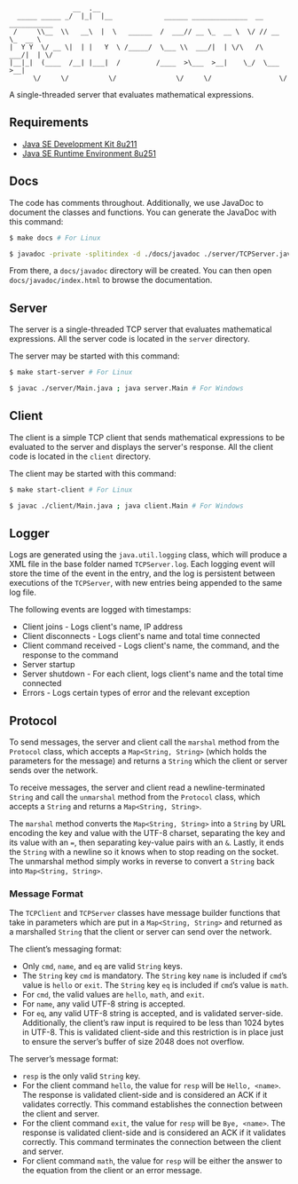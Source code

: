 ```
                __  .__
  _____ _____ _/  |_|  |__             ______ ______________  __ ___________
 /     \\__  \\   __\  |  \   ______  /  ___// __ \_  __ \  \/ // __ \_  __ \
|  Y Y  \/ __ \|  | |   Y  \ /_____/  \___ \\  ___/|  | \/\   /\  ___/|  | \/
|__|_|  (____  /__| |___|  /         /____  >\___  >__|    \_/  \___  >__|
      \/     \/          \/               \/     \/                 \/
```

A single-threaded server that evaluates mathematical expressions.

## Requirements

* [Java SE Development Kit 8u211](https://www.oracle.com/java/technologies/javase/javase8u211-later-archive-downloads.html)
* [Java SE Runtime Environment 8u251](https://www.oracle.com/java/technologies/javase/javase8u211-later-archive-downloads.html)

## Docs

The code has comments throughout. Additionally, we use JavaDoc to document the classes and functions. You can generate
the JavaDoc with this command:

```sh
$ make docs # For Linux
```
```sh
$ javadoc -private -splitindex -d ./docs/javadoc ./server/TCPServer.java ./server/Main.java ./client/TCPClient.java ./client/Main.java ./lib/Protocol.java # For Windows
```

From there, a `docs/javadoc` directory will be created. You can then open `docs/javadoc/index.html` to browse the
documentation.

## Server

The server is a single-threaded TCP server that evaluates mathematical expressions. All the server code is located in
the `server` directory.

The server may be started with this command:

```sh
$ make start-server # For Linux
```
```sh
$ javac ./server/Main.java ; java server.Main # For Windows
```

## Client

The client is a simple TCP client that sends mathematical expressions to be evaluated to the server and displays the
server's response. All the client code is located in the `client` directory.

The client may be started with this command:

```sh
$ make start-client # For Linux
```
```sh
$ javac ./client/Main.java ; java client.Main # For Windows
```

## Logger

Logs are generated using the `java.util.logging` class, which will produce a XML file in the base folder named `TCPServer.log`. Each logging event will store the time of the event in the entry, and the log is persistent between executions of the `TCPServer`, with new entries being appended to the same log file.

The following events are logged with timestamps:
* Client joins - Logs client's name, IP address
* Client disconnects - Logs client's name and total time connected
* Client command received - Logs client's name, the command, and the response to the command
* Server startup
* Server shutdown - For each client, logs client's name and the total time connected
* Errors - Logs certain types of error and the relevant exception


## Protocol

To send messages, the server and client call the `marshal` method from the `Protocol` class, which accepts a `Map<String, String>` (which holds the parameters for the message) and returns a `String` which the client or server sends over the network.

To receive messages, the server and client read a newline-terminated `String` and call the `unmarshal` method from the `Protocol` class, which accepts a `String` and returns a `Map<String, String>`.

The `marshal` method converts the `Map<String, String>` into a `String` by URL encoding the key and value with the UTF-8 charset, separating the key and its value with an `=`, then separating key-value pairs with an `&`. Lastly, it ends the `String` with a newline so it knows when to stop reading on the socket. The unmarshal method simply works in reverse to convert a `String` back into `Map<String, String>`.

### Message Format
The `TCPClient` and `TCPServer` classes have message builder functions that take in parameters which are put in a `Map<String, String>` and returned as a marshalled `String` that the client or server can send over the network.

The client’s messaging format:
* Only `cmd`, `name`, and `eq` are valid `String` keys.
* The `String` key `cmd` is mandatory. The `String` key `name` is included if `cmd`’s value is `hello` or `exit`. The `String` key `eq` is included if `cmd`’s value is `math`.
* For `cmd`, the valid values are `hello`, `math`, and `exit`.
* For `name`, any valid UTF-8 string is accepted.
* For `eq`, any valid UTF-8 string is accepted, and is validated server-side.
Additionally, the client’s raw input is required to be less than 1024 bytes in UTF-8. This is validated client-side and this restriction is in place just to ensure the server’s buffer of size 2048 does not overflow.

The server’s message format:
* `resp` is the only valid `String` key.
* For the client command `hello`, the value for `resp` will be `Hello, <name>`. The response is validated client-side and is considered an ACK if it validates correctly. This command establishes the connection between the client and server.
* For the client command `exit`, the value for `resp` will be `Bye, <name>`. The response is validated client-side and is considered an ACK if it validates correctly. This command terminates the connection between the client and server.
* For client command `math`, the value for `resp` will be either the answer to the equation from the client or an error message.
